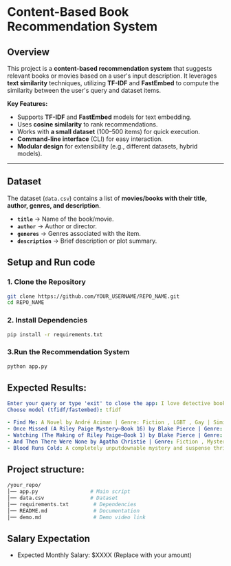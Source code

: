 # Content-Based Book Recommendation System

## Overview
This project is a **content-based recommendation system** that suggests relevant books or movies based on a user's input description. It leverages **text similarity** techniques, utilizing **TF-IDF** and **FastEmbed** to compute the similarity between the user's query and dataset items.

**Key Features:**
- Supports **TF-IDF** and **FastEmbed** models for text embedding.
- Uses **cosine similarity** to rank recommendations.
- Works with **a small dataset** (100–500 items) for quick execution.
- **Command-line interface** (CLI) for easy interaction.
- **Modular design** for extensibility (e.g., different datasets, hybrid models).

---

## Dataset
The dataset (`data.csv`) contains a list of **movies/books with their title, author, genres, and description**.
- **`title`** → Name of the book/movie.
- **`author`** → Author or director.
- **`generes`** → Genres associated with the item.
- **`description`** → Brief description or plot summary.

## Setup and Run code

### **1. Clone the Repository**
```bash
git clone https://github.com/YOUR_USERNAME/REPO_NAME.git
cd REPO_NAME
```
### **2. Install Dependencies**
```bash
pip install -r requirements.txt
```
### **3.Run the Recommendation System**
```bash
python app.py 
```

## Expected Results:
```yaml
Enter your query or type 'exit' to close the app: I love detective book that are thriller and mysterious.
Choose model (tfidf/fastembed): tfidf

- Find Me: A Novel by André Aciman | Genre: Fiction , LGBT , Gay | Similarity Score: 0.1255
- Once Missed (A Riley Paige Mystery—Book 16) by Blake Pierce | Genre: Fiction , Mystery &amp, Detective , Women Sleuths | Similarity Score: 0.1175
- Watching (The Making of Riley Paige—Book 1) by Blake Pierce | Genre: Fiction , Mystery &amp, Detective , Women Sleuths | Similarity Score: 0.1144
- And Then There Were None by Agatha Christie | Genre: Fiction , Mystery &amp, Detective , Cozy , General | Similarity Score: 0.1095
- Blood Runs Cold: A completely unputdownable mystery and suspense thriller by Dylan Young | Genre: Fiction , Mystery &amp, Detective , Police Procedural | Similarity Score: 0.1047
```

## Project structure:
```bash
/your_repo/
│── app.py                 # Main script
│── data.csv               # Dataset
│── requirements.txt        # Dependencies
│── README.md               # Documentation
│── demo.md                 # Demo video link
```

## Salary Expectation
- Expected Monthly Salary: $XXXX (Replace with your amount)